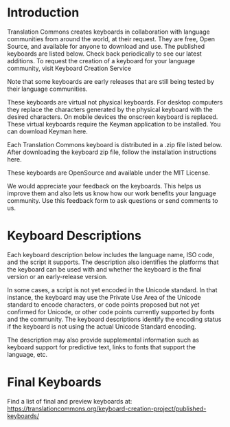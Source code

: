 # Introduction

Translation Commons creates keyboards in collaboration with language communities from around the world, at their request. They are free, Open Source, and available for anyone to download and use. The published keyboards are listed below. Check back periodically to see our latest additions. To request the creation of a keyboard for your language community, visit Keyboard Creation Service

Note that some keyboards are early releases that are still being tested by their language communities.

These keyboards are virtual not physical keyboards. For desktop computers they replace the characters generated by the physical keyboard with the desired characters. On mobile devices the onscreen keyboard is replaced. These virtual keyboards require the Keyman application to be installed. You can download Keyman here. 

Each Translation Commons keyboard is distributed in a .zip file listed below. After downloading the keyboard zip file, follow the installation instructions here.

These keyboards are OpenSource and available under the MIT License.

We would appreciate your feedback on the keyboards. This helps us improve them and also lets us know how our work benefits your language community. Use this feedback form to ask questions or send comments to us.

# Keyboard Descriptions

Each keyboard description below includes the language name, ISO code, and the script it supports. The description also identifies the platforms that the keyboard can be used with and whether the keyboard is the final version or an early-release version.

In some cases, a script is not yet encoded in the Unicode standard. In that instance, the keyboard may use the Private Use Area of the Unicode standard to encode characters, or code points proposed but not yet confirmed for Unicode, or other code points currently supported by fonts and the community. The keyboard descriptions identify the encoding status if the keyboard is not using the actual Unicode Standard encoding.

The description may also provide supplemental information such as keyboard support for predictive text, links to fonts that support the language, etc.

# Final Keyboards
Find a list of final and preview keyboards at:
https://translationcommons.org/keyboard-creation-project/published-keyboards/
